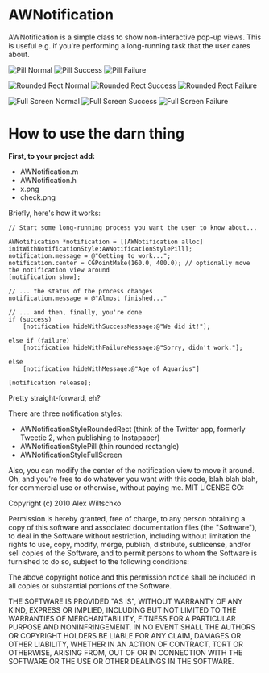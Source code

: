 AWNotification
=======

AWNotification is a simple class to show non-interactive pop-up views. This is useful e.g. if you're performing a long-running task that the user cares about.

![Pill Normal](http://github.com/alexbw/AWNotification/raw/master/Screenshots/Pill_Normal.png "Pill Normal")
![Pill Success](http://github.com/alexbw/AWNotification/raw/master/Screenshots/Pill_Success.png "Pill Success")
![Pill Failure](http://github.com/alexbw/AWNotification/raw/master/Screenshots/Pill_Failure.png "Pill Failure")  

![Rounded Rect Normal](http://github.com/alexbw/AWNotification/raw/master/Screenshots/RoundedRect_Normal.png "Rounded Rect Normal")
![Rounded Rect Success](http://github.com/alexbw/AWNotification/raw/master/Screenshots/RoundedRect_Success.png "Rounded Rect Success")
![Rounded Rect Failure](http://github.com/alexbw/AWNotification/raw/master/Screenshots/RoundedRect_Failure.png "Rounded Rect Failure")   

![Full Screen Normal](http://github.com/alexbw/AWNotification/raw/master/Screenshots/FullScreen_Normal.png "Full Screen Normal")
![Full Screen Success](http://github.com/alexbw/AWNotification/raw/master/Screenshots/FullScreen_Success.png "Full Screen Success")
![Full Screen Failure](http://github.com/alexbw/AWNotification/raw/master/Screenshots/FullScreen_Failure.png "Full Screen Failure")  


How to use the darn thing
=========================

**First, to your project add:**

* AWNotification.m
* AWNotification.h
* x.png
* check.png

Briefly, here's how it works:

	// Start some long-running process you want the user to know about...

	AWNotification *notification = [[AWNotification alloc] initWithNotificationStyle:AWNotificationStylePill];
	notification.message = @"Getting to work...";
	notification.center = CGPointMake(160.0, 400.0); // optionally move the notification view around
	[notification show];
	
	// ... the status of the process changes
	notification.message = @"Almost finished..."
	
	// ... and then, finally, you're done
	if (success)
		[notification hideWithSuccessMessage:@"We did it!"];
		
	else if (failure)
		[notification hideWithFailureMessage:@"Sorry, didn't work."];
		
	else
		[notification hideWithMessage:@"Age of Aquarius"]

 	[notification release];

Pretty straight-forward, eh?

There are three notification styles:

- AWNotificationStyleRoundedRect (think of the Twitter app, formerly Tweetie 2, when publishing to Instapaper)
- AWNotificationStylePill (thin rounded rectangle)
- AWNotificationStyleFullScreen 

Also, you can modify the center of the notification view to move it around.
Oh, and you're free to do whatever you want with this code, blah blah blah, for commercial use or otherwise, without paying me. MIT LICENSE GO:

 Copyright (c) 2010 Alex Wiltschko

 Permission is hereby granted, free of charge, to any person obtaining a copy
 of this software and associated documentation files (the "Software"), to deal
 in the Software without restriction, including without limitation the rights
 to use, copy, modify, merge, publish, distribute, sublicense, and/or sell
 copies of the Software, and to permit persons to whom the Software is
 furnished to do so, subject to the following conditions:

 The above copyright notice and this permission notice shall be included in
 all copies or substantial portions of the Software.

 THE SOFTWARE IS PROVIDED "AS IS", WITHOUT WARRANTY OF ANY KIND, EXPRESS OR
 IMPLIED, INCLUDING BUT NOT LIMITED TO THE WARRANTIES OF MERCHANTABILITY,
 FITNESS FOR A PARTICULAR PURPOSE AND NONINFRINGEMENT. IN NO EVENT SHALL THE
 AUTHORS OR COPYRIGHT HOLDERS BE LIABLE FOR ANY CLAIM, DAMAGES OR OTHER
 LIABILITY, WHETHER IN AN ACTION OF CONTRACT, TORT OR OTHERWISE, ARISING FROM,
 OUT OF OR IN CONNECTION WITH THE SOFTWARE OR THE USE OR OTHER DEALINGS IN
 THE SOFTWARE.
